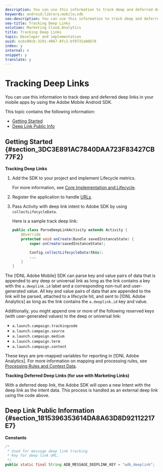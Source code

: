 ```yaml
---
description: You can use this information to track deep and deferred deep links in your mobile apps by using the Adobe Mobile Android SDK.
keywords: android;library;mobile;sdk
seo-description: You can use this information to track deep and deferred deep links in your mobile apps by using the Adobe Mobile Android SDK.
seo-title: Tracking Deep Links
solution: Marketing Cloud,Analytics
title: Tracking Deep Links
topic: Developer and implementation
uuid: ecbc00cb-3191-4967-8fc2-bf0731a0db78
index: y
internal: n
snippet: y
translate: y
---
```


# Tracking Deep Links

You can use this information to track deep and deferred deep links in your mobile apps by using the Adobe Mobile Android SDK.

This topic contains the following information:

* [Getting Started](../../acquisition_main/tracking-deep-links/tracking-deep-links.md#section_3DC3E891AC7840DAA723F83427CB77F2) 
* [Deep Link Public Info](../../acquisition_main/tracking-deep-links/tracking-deep-links.md#section_1815396353614DA8A63D8D92112217E7)

## Getting Started {#section_3DC3E891AC7840DAA723F83427CB77F2}

**Tracking Deep Links**

1. Add the SDK to your project and implement Lifecycle metrics.

   For more information, see [Core Implementation and Lifecycle](../../getting_started/dev_qs.md#concept_13176B6E37F547D6935E37125F457972). 
1. Register the application to handle [URLs](http://developer.android.com/training/basics/intents/filters.html). 
1. Pass Activity with deep link intent to Adobe SDK by using `collectLifecycleData`.

   Here is a sample track deep link:

   ```java
   public class ParseDeepLinkActivity extends Activity { 
       @Override 
       protected void onCreate(Bundle savedInstanceState) { 
           super.onCreate(savedInstanceState); 
     
           Config.collectLifecycleData(this); 
           ... 
       } 
   }
   ```

The [!DNL Adobe Mobile] SDK can parse key and value pairs of data that is appended to any deep or universal link as long as the link contains a key with the `a.deeplink.id` label and a corresponding non-null and user-generated value. All key and value pairs of data that are appended to the link will be parsed, attached to a lifecycle hit, and sent to [!DNL Adobe Analytics] as long as the link contains the `a.deeplink.id` key and value.

Additionally, you might append one or more of the following reserved keys (with user-generated values) to the deep or universal link:

* `a.launch.campaign.trackingcode` 
* `a.launch.campaign.source` 
* `a.launch.campaign.medium` 
* `a.launch.campaign.term` 
* `a.launch.campaign.content`

These keys are pre-mapped variables for reporting in [!DNL Adobe Analytics]. For more information on mapping and processing rules, see [Processing Rules and Context Data](../../getting_started/proc_rules.md#concept_4DAF0756D0DB43BD8C0627E023665FA5).

**Tracking Deferred Deep Links (for use with Marketing Links)**

With a deferred deep link, the Adobe SDK will open a new Intent with the deep link as the intent data. This process is handled as an external deep link using the code above.

## Deep Link Public Information {#section_1815396353614DA8A63D8D92112217E7}

**Constants**

```java
/* 
 * Used for message deep link tracking 
 * Key for deep link URL. 
 */ 
public static final String ADB_MESSAGE_DEEPLINK_KEY = "adb_deeplink";
```

